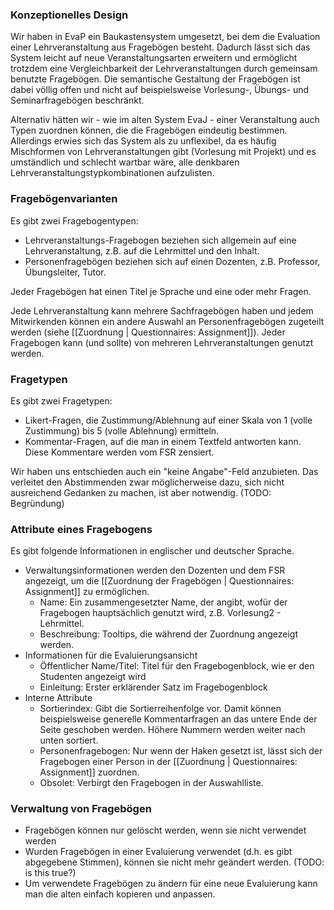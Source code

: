 ### Konzeptionelles Design

Wir haben in EvaP ein Baukastensystem umgesetzt, bei dem die Evaluation einer Lehrveranstaltung aus Fragebögen besteht. Dadurch lässt sich das System leicht auf neue Veranstaltungsarten erweitern und ermöglicht trotzdem eine Vergleichbarkeit der Lehrveranstaltungen durch gemeinsam benutzte Fragebögen. Die semantische Gestaltung der Fragebögen ist dabei völlig offen und nicht auf beispielsweise Vorlesung-, Übungs- und Seminarfragebögen beschränkt.

Alternativ hätten wir - wie im alten System EvaJ - einer Veranstaltung auch Typen zuordnen können, die die Fragebögen eindeutig bestimmen. Allerdings erwies sich das System als zu unflexibel, da es häufig Mischformen von Lehrveranstaltungen gibt (Vorlesung mit Projekt) und es umständlich und schlecht wartbar wäre, alle denkbaren Lehrveranstaltungstypkombinationen aufzulisten.

### Fragebögenvarianten

Es gibt zwei Fragebogentypen:
* Lehrveranstaltungs-Fragebogen beziehen sich allgemein auf eine Lehrveranstaltung, z.B. auf die Lehrmittel und den Inhalt. 
* Personenfragebögen beziehen sich auf einen Dozenten, z.B. Professor, Übungsleiter, Tutor. 

Jeder Fragebögen hat einen Titel je Sprache und eine oder mehr Fragen.

Jede Lehrveranstaltung kann mehrere Sachfragebögen haben und jedem Mitwirkenden können ein andere Auswahl an Personenfragebögen zugeteilt werden (siehe [[Zuordnung | Questionnaires: Assignment]]). Jeder Fragebogen kann (und sollte) von mehreren Lehrveranstaltungen genutzt werden.

### Fragetypen

Es gibt zwei Fragetypen:
* Likert-Fragen, die Zustimmung/Ablehnung auf einer Skala von 1 (volle Zustimmung) bis 5 (volle Ablehnung) ermitteln.
* Kommentar-Fragen, auf die man in einem Textfeld antworten kann. Diese Kommentare werden vom FSR zensiert.

Wir haben uns entschieden auch ein "keine Angabe"-Feld anzubieten. Das verleitet den Abstimmenden zwar möglicherweise dazu, sich nicht ausreichend Gedanken zu machen, ist aber notwendig. (TODO: Begründung)

### Attribute eines Fragebogens

Es gibt folgende Informationen in englischer und deutscher Sprache.

* Verwaltungsinformationen werden den Dozenten und dem FSR angezeigt, um die [[Zuordnung der Fragebögen | Questionnaires: Assignment]] zu ermöglichen.
  * Name: Ein zusammengesetzter Name, der angibt, wofür der Fragebogen hauptsächlich genutzt wird, z.B. Vorlesung2 - Lehrmittel.
  * Beschreibung: Tooltips, die während der Zuordnung angezeigt werden.
* Informationen für die Evaluierungsansicht
  * Öffentlicher Name/Titel: Titel für den Fragebogenblock, wie er den Studenten angezeigt wird
  * Einleitung: Erster erklärender Satz im Fragebogenblock
* Interne Attribute
  * Sortierindex: Gibt die Sortierreihenfolge vor. Damit können beispielsweise generelle Kommentarfragen an das untere Ende der Seite geschoben werden. Höhere Nummern werden weiter nach unten sortiert.
  * Personenfragebogen: Nur wenn der Haken gesetzt ist, lässt sich der Fragebogen einer Person in der [[Zuordnung | Questionnaires: Assignment]] zuordnen.
  * Obsolet: Verbirgt den Fragebogen in der Auswahlliste.


### Verwaltung von Fragebögen

* Fragebögen können nur gelöscht werden, wenn sie nicht verwendet werden
* Wurden Fragebögen in einer Evaluierung verwendet (d.h. es gibt abgegebene Stimmen), können sie nicht mehr geändert werden. (TODO: is this true?)
* Um verwendete Fragebögen zu ändern für eine neue Evaluierung kann man die alten einfach kopieren und anpassen.